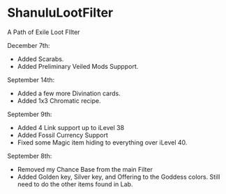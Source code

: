 # ShanuluLootFilter
A Path of Exile Loot FIlter

December 7th:
- Added Scarabs.
- Added Preliminary Veiled Mods Suppport.

September 14th:
- Added a few more Divination cards.
- Added 1x3 Chromatic recipe.

September 9th: 	
- Added 4 Link support up to iLevel 38
- Added Fossil Currency Support
- Fixed some Magic item hiding to everything over iLevel 40.

September 8th:
- Removed my Chance Base from the main Filter
- Added Golden key, Silver key, and Offering to the Goddess colors. Still need to do the other items found in Lab.




